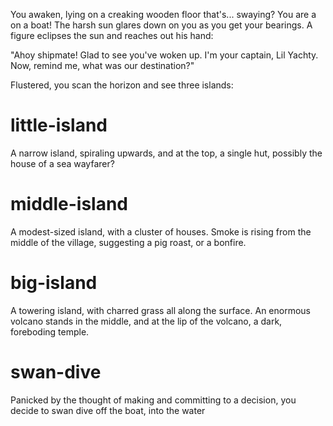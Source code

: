 You awaken, lying on a creaking wooden floor that's... swaying? You are a on a boat! The harsh sun glares down on you as you get your bearings. A figure eclipses the sun and reaches out his hand:

"Ahoy shipmate! Glad to see you've woken up. I'm your captain, Lil Yachty. Now, remind me, what was our destination?"

Flustered, you scan the horizon and see three islands:

# little-island
A narrow island, spiraling upwards, and at the top, a single hut, possibly the house of a sea wayfarer?

# middle-island
A modest-sized island, with a cluster of houses. Smoke is rising from the middle of the village, suggesting a pig roast, or a bonfire.

# big-island
A towering island, with charred grass all along the surface. An enormous volcano stands in the middle, and at the lip of the volcano, a dark, foreboding temple.

# swan-dive
Panicked by the thought of making and committing to a decision, you decide to swan dive off the boat, into the water
